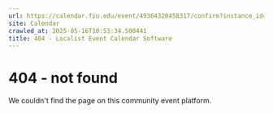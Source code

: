 ```yaml
---
url: https://calendar.fiu.edu/event/49364320458317/confirm?instance_id=49364320458318&return=https%3A%2F%2Fcalendar.fiu.edu%2Fcalendar%3Fevent_types%255B%255D%3D121722
site: Calendar
crawled_at: 2025-05-16T10:53:34.500441
title: 404 - Localist Event Calendar Software
---
```


# 404 - not found
We couldn't find the page on this community event platform.

